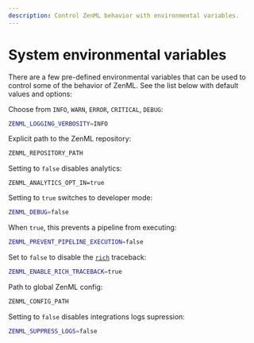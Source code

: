 ```yaml
---
description: Control ZenML behavior with environmental variables.
---
```


# System environmental variables

There are a few pre-defined environmental variables that can be used to control some of 
the behavior of ZenML. See the list below with default values and options:

Choose from `INFO`, `WARN`, `ERROR`, `CRITICAL`, `DEBUG`:
```bash
ZENML_LOGGING_VERBOSITY=INFO
```

Explicit path to the ZenML repository:
```bash
ZENML_REPOSITORY_PATH
```

Setting to `false` disables analytics:
```
ZENML_ANALYTICS_OPT_IN=true
```

Setting to `true` switches to developer mode:
```bash
ZENML_DEBUG=false
```

When `true`, this prevents a pipeline from executing:
```bash
ZENML_PREVENT_PIPELINE_EXECUTION=false
```

Set to `false` to disable the [`rich`](https://github.com/Textualize/rich) traceback:
```bash
ZENML_ENABLE_RICH_TRACEBACK=true
```

Path to global ZenML config:
```bash
ZENML_CONFIG_PATH
```

Setting to `false` disables integrations logs supression:
```bash
ZENML_SUPPRESS_LOGS=false
```